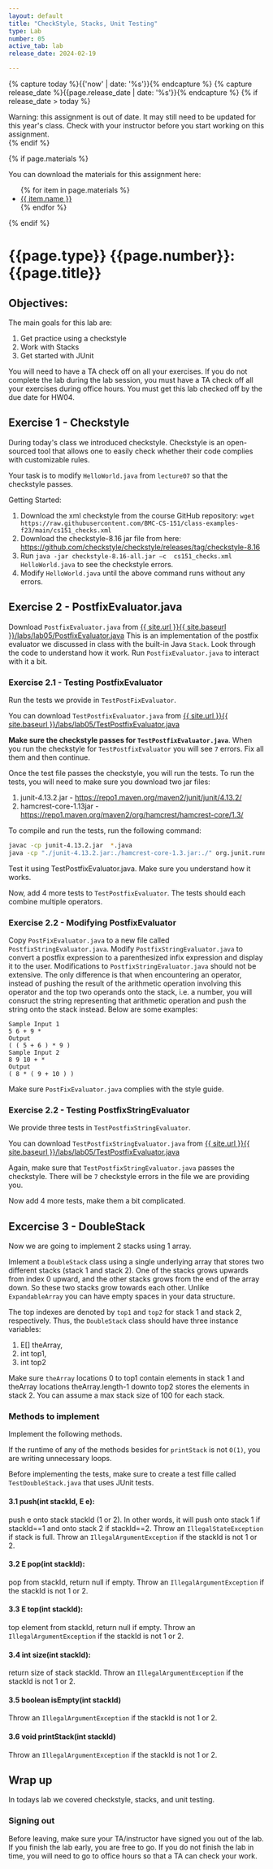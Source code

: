 ```yaml
---
layout: default
title: "CheckStyle, Stacks, Unit Testing"
type: Lab
number: 05
active_tab: lab
release_date: 2024-02-19

---
```


<!-- Check whether the assignment is ready to release -->
{% capture today %}{{'now' | date: '%s'}}{% endcapture %}
{% capture release_date %}{{page.release_date | date: '%s'}}{% endcapture %}
{% if release_date > today %} 
<div class="alert alert-danger">
Warning: this assignment is out of date.  It may still need to be updated for this year's class.  Check with your instructor before you start working on this assignment.
</div>
{% endif %}
<!-- End of check whether the assignment is up to date -->


<!-- Check whether the assignment is up to date -->
<!--{% capture this_year %}{{'now' | date: '%Y'}}{% endcapture %}
{% capture due_year %}{{page.due_date | date: '%Y'}}{% endcapture %}
{% if this_year != due_year %} 
<div class="alert alert-danger">
Warning: this assignment is out of date.  It may still need to be updated for this year's class.  Check with your instructor before you start working on this assignment.
</div>
{% endif %}-->
<!-- End of check whether the assignment is up to date -->



{% if page.materials %}
<div class="alert alert-info">
You can download the materials for this assignment here:
<ul>
{% for item in page.materials %}
<li><a href="{{item.url}}">{{ item.name }}</a></li>
{% endfor %}
</ul>

</div>
{% endif %}





{{page.type}} {{page.number}}: {{page.title}}
=============================================================


## Objectives:

The main goals for this lab are:
1. Get practice using a checkstyle
1. Work with Stacks
1. Get started with JUnit

You will need to have a TA check off on all your exercises.
If you do not complete the lab during the lab session, you
must have a TA check off all your exercises during office hours.
You must get this lab checked off by the due date for HW04.

## Exercise 1 - Checkstyle

During today's class we introduced checkstyle. Checkstyle is an open-sourced tool that 
allows one to easily check whether their code complies with customizable rules.

Your task is to modify `HelloWorld.java` from `lecture07` so that the checkstyle passes.

Getting Started:
1. Download the xml checkstyle from the course GitHub repository: ```wget https://raw.githubusercontent.com/BMC-CS-151/class-examples-f23/main/cs151_checks.xml```
2. Download the checkstyle-8.16 jar file from here: https://github.com/checkstyle/checkstyle/releases/tag/checkstyle-8.16 
3. Run 
	```java -jar checkstyle-8.16-all.jar –c  cs151_checks.xml HelloWorld.java```
to see the checkstyle errors.
4. Modify `HelloWorld.java` until the above command runs without any errors.

## Exercise 2 - PostfixEvaluator.java

Download `PostfixEvaluator.java` from 
<a href="{{ site.url }}{{ site.baseurl }}/labs/lab05/PostfixEvaluator.java">{{ site.url }}{{ site.baseurl }}/labs/lab05/PostfixEvaluator.java</a>
This is an implementation of the postfix evaluator we discussed in class with the built-in Java `Stack`.
Look through the code to understand how it work. Run `PostfixEvaluator.java` to interact with it a bit.

### Exercise 2.1 - Testing PostfixEvaluator
Run the tests we provide in `TestPostFixEvaluator`.

You can download `TestPostfixEvaluator.java` from 
<a href="{{ site.url }}{{ site.baseurl }}/labs/lab05/TestPostfixEvaluator.java">{{ site.url }}{{ site.baseurl }}/labs/lab05/TestPostfixEvaluator.java</a>

**Make sure the checkstyle passes for `TestPostfixEvaluator.java`**.
When you run the checkstyle for `TestPostfixEvaluator` you will see `7` errors. Fix all them
and then continue.

Once the test file passes the checkstyle, you will run the tests. To run the tests,
you will need to make sure you download two jar files:
1. junit-4.13.2.jar - https://repo1.maven.org/maven2/junit/junit/4.13.2/
1. hamcrest-core-1.13jar - https://repo1.maven.org/maven2/org/hamcrest/hamcrest-core/1.3/

To compile and run the tests, run the following command:

```bash
javac -cp junit-4.13.2.jar  *.java
java -cp "./junit-4.13.2.jar:./hamcrest-core-1.3.jar:./" org.junit.runner.JUnitCore TestPostfixEvaluator
```

Test it using TestPostfixEvaluator.java. Make sure you understand how it works.

Now, add 4 more tests to `TestPostfixEvaluator`. The tests should each combine multiple operators.

### Exercise 2.2 - Modifying PostfixEvaluator

Copy `PostFixEvaluator.java` to a new file called `PostfixStringEvaluator.java`.
Modify `PostfixStringEvaluator.java` to convert a postfix expression to a parenthesized infix 
expression and display it to the user. Modifications to `PostfixStringEvaluator.java` should not be
extensive. The only difference is that when encountering an operator, instead of pushing the
result of the arithmetic operation involving this operator and the top two operands onto the
stack, i.e. a number, you will consruct the string representing that arithmetic operation and
push the string onto the stack instead. Below are some examples:

```
Sample Input 1
5 6 + 9 *
Output
( ( 5 + 6 ) * 9 )
Sample Input 2
8 9 10 + *
Output
( 8 * ( 9 + 10 ) )
```

Make sure `PostFixEvaluator.java` complies with the style guide.

### Exercise 2.2 - Testing PostfixStringEvaluator
We provide three tests in `TestPostfixStringEvaluator`. 

You can download `TestPostfixStringEvaluator.java` from 
<a href="{{ site.url }}{{ site.baseurl }}/labs/lab05/TestPostfixStringEvaluator.java">{{ site.url }}{{ site.baseurl }}/labs/lab05/TestPostfixEvaluator.java</a>

Again, make sure that `TestPostfixStringEvaluator.java` passes the checkstyle.
There will be `7` checkstyle errors in the file we are providing you.

Now add 4 more tests, make them a bit complicated.

## Excercise 3 - DoubleStack

Now we are going to implement 2 stacks using 1 array.

Imlement a `DoubleStack` class using a single underlying array 
that stores two different stacks (stack 1 and stack 2).
One of the stacks grows upwards
from index 0 upward, and the other stacks grows from the end of the array down. So these two stacks
grow towards each other. Unlike `ExpandableArray` you can have empty spaces in your data structure.

The top indexes are denoted by `top1` and `top2` for stack 1 and
stack 2, respectively. Thus, the `DoubleStack` class should have three instance variables: 

1. E[] theArray, 
1. int top1,
1. int top2

Make sure `theArray` locations 0 to top1 contain elements in stack 1 and theArray locations
theArray.length-1 downto top2 stores the elements in stack 2. You can assume a max stack size of 100 for each stack.

### Methods to implement

Implement the following methods.

If the runtime of any of the methods besides for `printStack` is not
`O(1)`, you are writing unnecessary loops.

Before implementing the tests, make sure to create a test fille called `TestDoubleStack.java`
that uses JUnit tests.

#### 3.1 push(int stackId, E e): 
push e onto stack stackId (1 or 2). In other words, it
will push onto stack 1 if stackId==1 and onto stack 2 if stackId==2. Throw an
`IllegalStateException` if stack is full. Throw an `IllegalArgumentException` if the stackId is not 1 or 2. 

#### 3.2 E pop(int stackId): 
pop from stackId, return null if empty. Throw an `IllegalArgumentException` if the stackId is not 1 or 2. 

#### 3.3 E top(int stackId): 
top element from stackId, return null if empty. Throw an `IllegalArgumentException` if the stackId is not 1 or 2. 


#### 3.4  int size(int stackId): 
return size of stack stackId. Throw an `IllegalArgumentException` if the stackId is not 1 or 2. 

#### 3.5  boolean isEmpty(int stackId) 
Throw an `IllegalArgumentException` if the stackId is not 1 or 2. 

#### 3.6  void printStack(int stackId)
Throw an `IllegalArgumentException` if the stackId is not 1 or 2. 

## Wrap up

In todays lab we covered checkstyle, stacks, and unit testing.

### Signing out
Before leaving, make sure your TA/instructor have signed you out of the lab. If you finish the lab early, you are free to go.
If you do not finish the lab in time, you will need to go to office hours so
that a TA can check your work.


